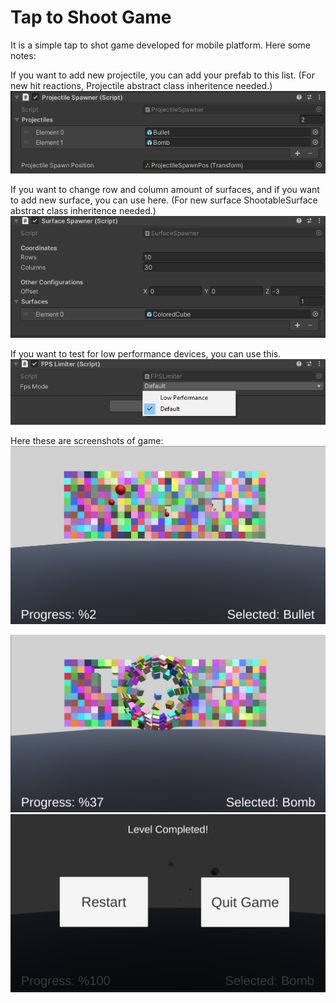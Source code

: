 # Tap to Shoot Game

It is a simple tap to shot game developed for mobile platform. Here some notes:

If you want to add new projectile, you can add your prefab to this list. (For new hit reactions, Projectile abstract class inheritence needed.)
<img src="https://github.com/supremepanda/TapToShoot-FurkanBaldir/blob/master/Screenshots/projectileSpawner.png"/>

If you want to change row and column amount of surfaces, and if you want to add new surface, you can use here. (For new surface ShootableSurface abstract class inheritence needed.)
<img src="https://github.com/supremepanda/TapToShoot-FurkanBaldir/blob/master/Screenshots/surfaceSpawner.png"/>

If you want to test for low performance devices, you can use this.
<img src="https://github.com/supremepanda/TapToShoot-FurkanBaldir/blob/master/Screenshots/fpsLimiter.png"/>

Here these are screenshots of game:
<img src="https://github.com/supremepanda/TapToShoot-FurkanBaldir/blob/master/Screenshots/ss1.png"/>

<img src="https://github.com/supremepanda/TapToShoot-FurkanBaldir/blob/master/Screenshots/ss2.png"/>

<img src="https://github.com/supremepanda/TapToShoot-FurkanBaldir/blob/master/Screenshots/finalPanel.png"/>
